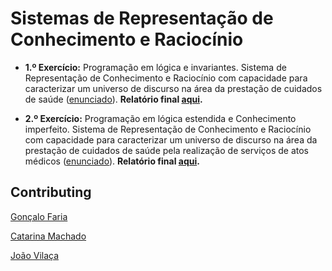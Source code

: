 # Sistemas de Representação de Conhecimento e Raciocínio

* **1.º Exercício:** Programação em lógica e invariantes. Sistema de Representação de Conhecimento e Raciocínio com capacidade para caracterizar um universo de discurso na área da prestação de cuidados de saúde ([enunciado](https://github.com/Goncalo-Faria/SRCR/blob/master/exercicio1/exercicio1.pdf)).
**Relatório final [aqui](https://github.com/Goncalo-Faria/SRCR/blob/master/Relatorio_exercicio1.pdf).**


* **2.º Exercício:** Programação em lógica estendida e Conhecimento imperfeito. Sistema de Representação de Conhecimento e Raciocínio com capacidade para caracterizar um universo de discurso na área da prestação de cuidados de saúde pela realização de serviços de atos médicos ([enunciado](https://github.com/Goncalo-Faria/SRCR/blob/master/exercicio2/exercicio2.pdf)).
**Relatório final [aqui](https://github.com/Goncalo-Faria/SRCR/blob/master/Relatorio_exercicio2.pdf).**



## Contributing

[Gonçalo Faria](https://github.com/Goncalo-Faria)

[Catarina Machado](https://github.com/catarinamachado)

[João Vilaça](https://github.com/machadovilaca)
